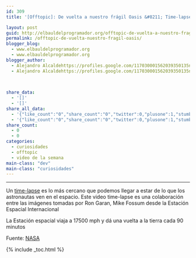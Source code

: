```yaml
---
id: 309
title: '[Offtopic]: De vuelta a nuestro frágil Oasis &#8211; Time-lapse de la Estación espacial'

layout: post
guid: http://elbauldelprogramador.org/offtopic-de-vuelta-a-nuestro-fragil-oasis-time-lapse-de-la-estacion-espacial/
permalink: /offtopic-de-vuelta-nuestro-fragil-oasis/
blogger_blog:
  - www.elbauldelprogramador.org
  - www.elbauldelprogramador.org
blogger_author:
  - Alejandro Alcaldehttps://profiles.google.com/117030001562039350135noreply@blogger.com
  - Alejandro Alcaldehttps://profiles.google.com/117030001562039350135noreply@blogger.com

  
  
share_data:
  - '[]'
  - '[]'
share_all_data:
  - '{"like_count":"0","share_count":"0","twitter":0,"plusone":1,"stumble":0,"pinit":0,"count":1,"time":1333551768}'
  - '{"like_count":"0","share_count":"0","twitter":0,"plusone":1,"stumble":0,"pinit":0,"count":1,"time":1333551768}'
share_count:
  - 0
  - 0
categories:
  - curiosidades
  - offtopic
  - video de la semana
main-class: "dev"
main-class: "curiosidades"
---
```

**** 

Un [time-lapse][1] es lo más cercano que podemos llegar a estar de lo que los astronautas ven en el espacio. Este video time-lapse es una colaboración entre las imágenes tomadas por Ron Garan, Mike Fossum desde la Estación Espacial Internacional

</i></i></b>

La Estación espacial viaja a 17500 mph y dá una vuelta a la tierra cada 90 minutos</p> 

<center>
  <p>
  </p>
  
  <p>
    </center>
  </p>
  
  <p>
    Fuente: <a target="_blank" href="http://www.nasa.gov/topics/shuttle_station/features/Peter_Gabriel_Oasis.html">NASA</a>
  </p>
  
  

 [1]: /search/?q=time+lapse

{% include _toc.html %}
